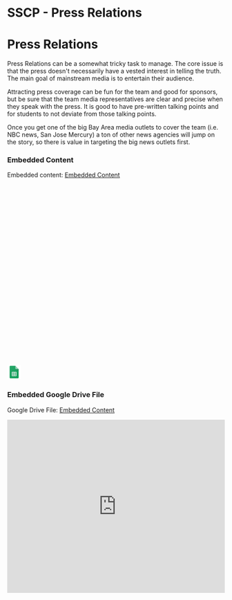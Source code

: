 # SSCP - Press Relations

# Press Relations

Press Relations can be a somewhat tricky task to manage. The core issue is that the press doesn't necessarily have a vested interest in telling the truth. The main goal of mainstream media is to entertain their audience.

Attracting press coverage can be fun for the team and good for sponsors, but be sure that the team media representatives are clear and precise when they speak with the press. It is good to have pre-written talking points and for students to not deviate from those talking points.

Once you get one of the big Bay Area media outlets to cover the team (i.e. NBC news, San Jose Mercury) a ton of other news agencies will jump on the story, so there is value in targeting the big news outlets first.

[](https://docs.google.com/spreadsheets/d/0Aj98Z3dc1q87dDBySFdZUTVKelNoV0k1eThsUDhDZWc/edit)

### Embedded Content

Embedded content: [Embedded Content]()

<iframe width="100%" height="400" src="" frameborder="0"></iframe>

![](../../../../../assets/sheets_32dp.png)

[](https://drive.google.com/folderview?id=1rrzxUed03RszvYQhyhbtW05cvJLk5E2h)

### Embedded Google Drive File

Google Drive File: [Embedded Content](https://drive.google.com/embeddedfolderview?id=1rrzxUed03RszvYQhyhbtW05cvJLk5E2h#list)

<iframe width="100%" height="400" src="https://drive.google.com/embeddedfolderview?id=1rrzxUed03RszvYQhyhbtW05cvJLk5E2h#list" frameborder="0"></iframe>

